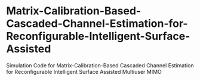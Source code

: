 # Matrix-Calibration-Based-Cascaded-Channel-Estimation-for-Reconfigurable-Intelligent-Surface-Assisted
Simulation Code for Matrix-Calibration-Based Cascaded Channel Estimation for Reconfigurable Intelligent Surface Assisted Multiuser MIMO
